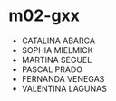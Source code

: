 # m02-gxx

- CATALINA ABARCA
- SOPHIA MIELMICK
- MARTINA SEGUEL
- PASCAL PRADO
- FERNANDA VENEGAS
- VALENTINA LAGUNAS